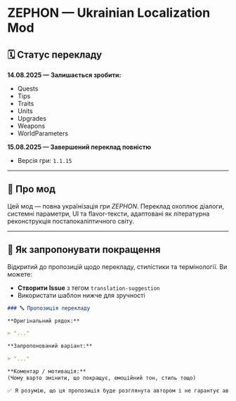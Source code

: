 # ZEPHON — Ukrainian Localization Mod

## 🗓️ Статус перекладу

**14.08.2025 — Залишається зробити:**

- Quests
- Tips
- Traits
- Units
- Upgrades
- Weapons
- WorldParameters

**15.08.2025 — Завершений переклад повністю**

- Версія гри: `1.1.15`

---

## 🧭 Про мод

Цей мод — повна українізація гри _ZEPHON_. Переклад охоплює діалоги, системні параметри, UI та flavor-тексти, адаптовані як літературна реконструкція постапокаліптичного світу.

---

## 🤝 Як запропонувати покращення

Відкритий до пропозицій щодо перекладу, стилістики та термінології. Ви можете:

- **Створити Issue** з тегом `translation-suggestion`
- Використати шаблон нижче для зручності

```markdown
### 🔤 Пропозиція перекладу

**Оригінальний рядок:**

> "..."

**Запропонований варіант:**

> "..."

**Коментар / мотивація:**
(Чому варто змінити, що покращує, емоційний тон, стиль тощо)

✅ Я розумію, що ця пропозиція буде розглянута автором і не гарантує автоматичного внесення змін.
```

